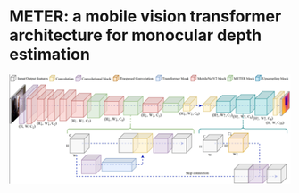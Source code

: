 # METER: a mobile vision transformer architecture for monocular depth estimation

![alt text](https://github.com/lorenzopapa5/METER/blob/main/images/meter.jpg)
